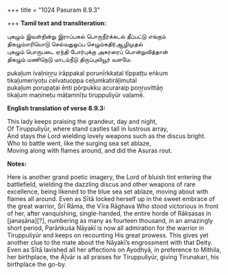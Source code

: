 +++
title = "1024 Pasuram 8.9.3"

+++
**Tamil text and transliteration:**

புகழும் இவள்நின்று இராப்பகல் பொருநீர்க்கடல் தீப்பட்டு எங்கும்  
திகழும்எரியொடு செல்வதுஒப்ப செழும்கதிர்ஆழிமுதல்  
புகழும் பொருபடை ஏந்தி போர்புக்கு அசுரரைப் பொன்றுவித்தான்  
திகழும் மணிநெடு மாடம்நீடு திருப்புலியூர் வளமே.

pukaḻum ivaḷniṉṟu irāppakal porunīrkkaṭal tīppaṭṭu eṅkum  
tikaḻumeriyoṭu celvatuoppa ceḻumkatirāḻimutal  
pukaḻum porupaṭai ēnti pōrpukku acuraraip poṉṟuvittāṉ  
tikaḻum maṇineṭu māṭamnīṭu tiruppuliyūr vaḷamē.

**English translation of verse 8.9.3:**

This lady keeps praising the grandeur, day and night,  
Of Tiruppuliyūr, where stand castles tall in lustrous array,  
And stays the Lord wielding lovely weapons such as the discus bright.  
Who to battle went, like the surging sea set ablaze,  
Moving along with flames around, and did the Asuras rout.

**Notes:**

Here is another grand poetic imagery, the Lord of bluish tint entering the battlefield, wielding the dazzling discus and other weapons of rare excellence, being likened to the blue sea set ablaze, moving about with flames all around. Even as Sītā locked herself up in the sweet embrace of the great warrior, Śrī Rāma, the Vīra Rāghava Who stood victorious in front of her, after vanquishing, single-handed, the entire horde of Rākṣasas in [janaṣāna][?], numbering as many as fourteen thousand, in an amazingly short period, Parāṅkuśa Nāyakī is now all admiration for the warrior in Tiruppuliyūr and keeps on recounting His great prowess. This gives yet another clue to the mate about the Nāyakī’s engrossment with that Deity. Even as Sītā lavished all her affections on Ayodhyā, in preference to Mithila, her birthplace, the Āḻvār is all praises for Tiruppuliyūr, giving Tirunakari, his birthplace the go-by.


